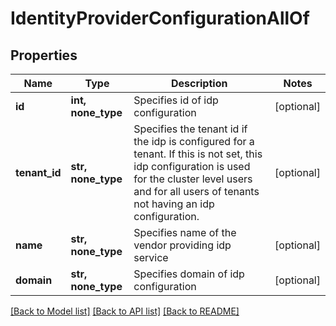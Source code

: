 # IdentityProviderConfigurationAllOf


## Properties
Name | Type | Description | Notes
------------ | ------------- | ------------- | -------------
**id** | **int, none_type** | Specifies id of idp configuration | [optional] 
**tenant_id** | **str, none_type** | Specifies the tenant id if the idp is configured for a tenant. If this is not set, this idp configuration is used for the cluster level users and for all users of tenants not having an idp configuration. | [optional] 
**name** | **str, none_type** | Specifies name of the vendor providing idp service | [optional] 
**domain** | **str, none_type** | Specifies domain of idp configuration | [optional] 

[[Back to Model list]](../README.md#documentation-for-models) [[Back to API list]](../README.md#documentation-for-api-endpoints) [[Back to README]](../README.md)


